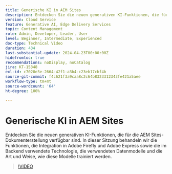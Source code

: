 ```yaml
---
title: Generische KI in AEM Sites
description: Entdecken Sie die neuen generativen KI-Funktionen, die für die AEM Dokumenterstellung verfügbar sind.
version: Cloud Service
feature: Generative AI, Edge Delivery Services
topic: Content Management
role: Admin, Developer, Leader, User
level: Beginner, Intermediate, Experienced
doc-type: Technical Video
duration: 434
last-substantial-update: 2024-04-23T00:00:00Z
hidefromtoc: true
recommendations: noDisplay, noCatalog
jira: KT-15348
exl-id: c7020e3e-2664-42f1-a3b4-c23eb17cbf4b
source-git-commit: f4c621f3a9caa8c2c64b8323312343fe421a5aee
workflow-type: tm+mt
source-wordcount: '64'
ht-degree: 100%

---
```


# Generische KI in AEM Sites

Entdecken Sie die neuen generativen KI-Funktionen, die für die AEM Sites-Dokumenterstellung verfügbar sind. In dieser Sitzung behandeln wir die Funktionen, die Integration in Adobe Firefly und Adobe Express sowie die im Backend verwendete Technologie, die verwendeten Datenmodelle und die Art und Weise, wie diese Modelle trainiert werden.

>[!VIDEO](https://video.tv.adobe.com/v/3428436/?learn=on)
